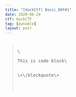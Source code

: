 ```yaml
---
title: "[HackCtf] Basic_BOF#1"
date: 2020-06-29
ctf: HackCTF
tag: [pwnable]
layout: post
---
```

<pre><blockquote>
\<p>This is code block\</p>
\<\/blockquote\>
